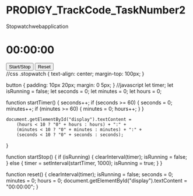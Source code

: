 # PRODIGY_TrackCode_TaskNumber2
Stopwatchwebapplication
<!DOCTYPE html>
<html>

<head>
    <title>Stopwatch</title>
    <link rel="stylesheet" type="text/css" href="styles.css">
</head>

<body>
    <div class="stopwatch">
        <h1 id="display">00:00:00</h1>
        <button onclick="startStop()">Start/Stop</button>
        <button onclick="reset()">Reset</button>
    </div>
    <script src="script.js"></script>
</body>

</html>
//css
.stopwatch {
    text-align: center;
    margin-top: 100px;
}

button {
    padding: 10px 20px;
    margin: 0 5px;
}
//javascript
let timer;
let isRunning = false;
let seconds = 0;
let minutes = 0;
let hours = 0;

function startTimer() {
    seconds++;
    if (seconds >= 60) {
        seconds = 0;
        minutes++;
        if (minutes >= 60) {
            minutes = 0;
            hours++;
        }
    }

    document.getElementById("display").textContent =
        (hours < 10 ? "0" + hours : hours) + ":" +
        (minutes < 10 ? "0" + minutes : minutes) + ":" +
        (seconds < 10 ? "0" + seconds : seconds);
}

function startStop() {
    if (isRunning) {
        clearInterval(timer);
        isRunning = false;
    } else {
        timer = setInterval(startTimer, 1000);
        isRunning = true;
    }
}

function reset() {
    clearInterval(timer);
    isRunning = false;
    seconds = 0;
    minutes = 0;
    hours = 0;
    document.getElementById("display").textContent = "00:00:00";
}
